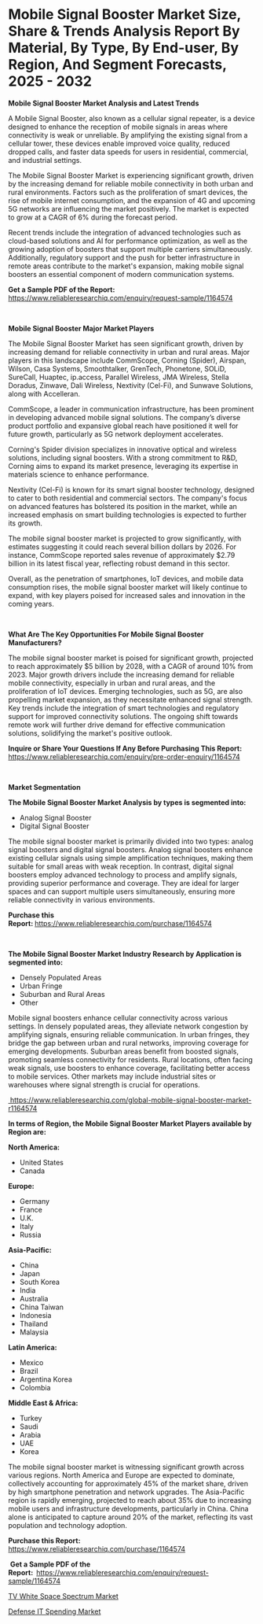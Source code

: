 <p><h1>Mobile Signal Booster Market Size, Share & Trends Analysis Report By Material, By Type, By End-user, By Region, And Segment Forecasts, 2025 - 2032</h1></p><p><strong>Mobile Signal Booster Market Analysis and Latest Trends</strong></p>
<p><p>A Mobile Signal Booster, also known as a cellular signal repeater, is a device designed to enhance the reception of mobile signals in areas where connectivity is weak or unreliable. By amplifying the existing signal from a cellular tower, these devices enable improved voice quality, reduced dropped calls, and faster data speeds for users in residential, commercial, and industrial settings. </p><p>The Mobile Signal Booster Market is experiencing significant growth, driven by the increasing demand for reliable mobile connectivity in both urban and rural environments. Factors such as the proliferation of smart devices, the rise of mobile internet consumption, and the expansion of 4G and upcoming 5G networks are influencing the market positively. The market is expected to grow at a CAGR of 6% during the forecast period. </p><p>Recent trends include the integration of advanced technologies such as cloud-based solutions and AI for performance optimization, as well as the growing adoption of boosters that support multiple carriers simultaneously. Additionally, regulatory support and the push for better infrastructure in remote areas contribute to the market's expansion, making mobile signal boosters an essential component of modern communication systems.</p></p>
<p><strong>Get a Sample PDF of the Report:&nbsp;</strong> <a href="https://www.reliableresearchiq.com/enquiry/request-sample/1164574?utm_campaign=1834&utm_medium=2&utm_source=Github&utm_content=ia&utm_term=15022025&utm_id=mobile-signal-booster">https://www.reliableresearchiq.com/enquiry/request-sample/1164574</a></p>
<p>&nbsp;</p>
<p><strong>Mobile Signal Booster Major Market Players</strong></p>
<p><p>The Mobile Signal Booster Market has seen significant growth, driven by increasing demand for reliable connectivity in urban and rural areas. Major players in this landscape include CommScope, Corning (Spider), Airspan, Wilson, Casa Systems, Smoothtalker, GrenTech, Phonetone, SOLiD, SureCall, Huaptec, ip.access, Parallel Wireless, JMA Wireless, Stella Doradus, Zinwave, Dali Wireless, Nextivity (Cel-Fi), and Sunwave Solutions, along with Accelleran.</p><p>CommScope, a leader in communication infrastructure, has been prominent in developing advanced mobile signal solutions. The company’s diverse product portfolio and expansive global reach have positioned it well for future growth, particularly as 5G network deployment accelerates.</p><p>Corning's Spider division specializes in innovative optical and wireless solutions, including signal boosters. With a strong commitment to R&D, Corning aims to expand its market presence, leveraging its expertise in materials science to enhance performance.</p><p>Nextivity (Cel-Fi) is known for its smart signal booster technology, designed to cater to both residential and commercial sectors. The company's focus on advanced features has bolstered its position in the market, while an increased emphasis on smart building technologies is expected to further its growth.</p><p>The mobile signal booster market is projected to grow significantly, with estimates suggesting it could reach several billion dollars by 2026. For instance, CommScope reported sales revenue of approximately $2.79 billion in its latest fiscal year, reflecting robust demand in this sector.</p><p>Overall, as the penetration of smartphones, IoT devices, and mobile data consumption rises, the mobile signal booster market will likely continue to expand, with key players poised for increased sales and innovation in the coming years.</p></p>
<p>&nbsp;</p>
<p><strong>What Are The Key Opportunities For Mobile Signal Booster Manufacturers?</strong></p>
<p><p>The mobile signal booster market is poised for significant growth, projected to reach approximately $5 billion by 2028, with a CAGR of around 10% from 2023. Major growth drivers include the increasing demand for reliable mobile connectivity, especially in urban and rural areas, and the proliferation of IoT devices. Emerging technologies, such as 5G, are also propelling market expansion, as they necessitate enhanced signal strength. Key trends include the integration of smart technologies and regulatory support for improved connectivity solutions. The ongoing shift towards remote work will further drive demand for effective communication solutions, solidifying the market's positive outlook.</p></p>
<p><strong>Inquire or Share Your Questions If Any Before Purchasing This Report:</strong> <a href="https://www.reliableresearchiq.com/enquiry/pre-order-enquiry/1164574?utm_campaign=1834&utm_medium=2&utm_source=Github&utm_content=ia&utm_term=15022025&utm_id=mobile-signal-booster">https://www.reliableresearchiq.com/enquiry/pre-order-enquiry/1164574</a></p>
<p>&nbsp;</p>
<p><strong>Market Segmentation</strong></p>
<p><strong>The Mobile Signal Booster Market Analysis by types is segmented into:</strong></p>
<p><ul><li>Analog Signal Booster</li><li>Digital Signal Booster</li></ul></p>
<p><p>The mobile signal booster market is primarily divided into two types: analog signal boosters and digital signal boosters. Analog signal boosters enhance existing cellular signals using simple amplification techniques, making them suitable for small areas with weak reception. In contrast, digital signal boosters employ advanced technology to process and amplify signals, providing superior performance and coverage. They are ideal for larger spaces and can support multiple users simultaneously, ensuring more reliable connectivity in various environments.</p></p>
<p><strong>Purchase this Report:&nbsp;</strong><a href="https://www.reliableresearchiq.com/purchase/1164574?utm_campaign=1834&utm_medium=2&utm_source=Github&utm_content=ia&utm_term=15022025&utm_id=mobile-signal-booster">https://www.reliableresearchiq.com/purchase/1164574</a></p>
<p>&nbsp;</p>
<p><strong>The Mobile Signal Booster Market Industry Research by Application is segmented into:</strong></p>
<p><ul><li>Densely Populated Areas</li><li>Urban Fringe</li><li>Suburban and Rural Areas</li><li>Other</li></ul></p>
<p><p>Mobile signal boosters enhance cellular connectivity across various settings. In densely populated areas, they alleviate network congestion by amplifying signals, ensuring reliable communication. In urban fringes, they bridge the gap between urban and rural networks, improving coverage for emerging developments. Suburban areas benefit from boosted signals, promoting seamless connectivity for residents. Rural locations, often facing weak signals, use boosters to enhance coverage, facilitating better access to mobile services. Other markets may include industrial sites or warehouses where signal strength is crucial for operations.</p></p>
<p><a href="https://www.reliableresearchiq.com/global-mobile-signal-booster-market-r1164574?utm_campaign=1834&utm_medium=2&utm_source=Github&utm_content=ia&utm_term=15022025&utm_id=mobile-signal-booster">&nbsp;https://www.reliableresearchiq.com/global-mobile-signal-booster-market-r1164574</a></p>
<p><strong>In terms of Region, the Mobile Signal Booster Market Players available by Region are:</strong></p>
<p>
    <p> <strong> North America: </strong>
        <ul>
            <li>United States</li>
            <li>Canada</li>
        </ul>
        </p> 
    <p> <strong> Europe: </strong>
        <ul>
            <li>Germany</li>
            <li>France</li>
            <li>U.K.</li>
            <li>Italy</li>
            <li>Russia</li>
        </ul>
        </p> 
    <p> <strong> Asia-Pacific: </strong>
        <ul>
            <li>China</li>
            <li>Japan</li>
            <li>South Korea</li>
            <li>India</li>
            <li>Australia</li>
            <li>China Taiwan</li>
            <li>Indonesia</li>
            <li>Thailand</li>
            <li>Malaysia</li>
        </ul>
        </p> 
    <p> <strong> Latin America: </strong>
        <ul>
            <li>Mexico</li>
            <li>Brazil</li>
            <li>Argentina Korea</li>
            <li>Colombia</li>
        </ul>
        </p> 
    <p> <strong> Middle East & Africa: </strong>
        <ul>
            <li>Turkey</li>
            <li>Saudi</li>
            <li>Arabia</li>
            <li>UAE</li>
            <li>Korea</li>
        </ul>
    </p>
    </p>
<p><p>The mobile signal booster market is witnessing significant growth across various regions. North America and Europe are expected to dominate, collectively accounting for approximately 45% of the market share, driven by high smartphone penetration and network upgrades. The Asia-Pacific region is rapidly emerging, projected to reach about 35% due to increasing mobile users and infrastructure developments, particularly in China. China alone is anticipated to capture around 20% of the market, reflecting its vast population and technology adoption.</p></p>
<p><strong>Purchase this Report: </strong><a href="https://www.reliableresearchiq.com/purchase/1164574?utm_campaign=1834&utm_medium=2&utm_source=Github&utm_content=ia&utm_term=15022025&utm_id=mobile-signal-booster">https://www.reliableresearchiq.com/purchase/1164574</a></p>
<p>&nbsp;<strong>Get a Sample PDF of the Report:&nbsp;&nbsp;</strong><a href="https://www.reliableresearchiq.com/enquiry/request-sample/1164574?utm_campaign=1834&utm_medium=2&utm_source=Github&utm_content=ia&utm_term=15022025&utm_id=mobile-signal-booster">https://www.reliableresearchiq.com/enquiry/request-sample/1164574</a></p>
<p><strong></strong></p>
<p><p><a href="https://github.com/seibttullyjh/Market-Research-Report-List-1/blob/main/tv-white-space-spectrum-market.md?utm_campaign=1834&utm_medium=2&utm_source=Github&utm_content=ia&utm_term=15022025&utm_id=mobile-signal-booster">TV White Space Spectrum Market</a></p><p><a href="https://github.com/storcweithzg/Market-Research-Report-List-1/blob/main/defense-it-spending-market.md?utm_campaign=1834&utm_medium=2&utm_source=Github&utm_content=ia&utm_term=15022025&utm_id=mobile-signal-booster">Defense IT Spending Market</a></p></p>